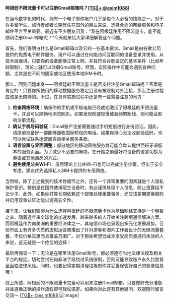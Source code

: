 **阿根廷不限流量卡可以注册Gmail邮箱吗？[[TG💪+ @esim1088](https://t.me/s/esim1088)]**

在当今数字化的时代，拥有一个电子邮件账户几乎是每个人必备的技能之一。对于许多留学生、旅行者或者长期居住在国外的朋友来说，选择合适的网络服务和电子邮件平台至关重要。最近有不少朋友问我：“我在阿根廷使用不限流量卡，能不能顺利注册Gmail邮箱呢？”今天就来给大家详细解答这个问题。

首先，我们得明白什么是Gmail邮箱以及它的一些基本要求。Gmail是由谷歌公司提供的免费电子邮件服务，用户可以通过任何能访问互联网的设备登录并使用。从技术层面讲，只要你的设备能够正常上网，并且符合谷歌设定的基本条件（比如年龄限制），理论上就可以注册Gmail账号。然而，实际操作中可能会遇到各种问题，尤其是在不同的国家或地区使用本地SIM卡时。

那么，回到问题本身——阿根廷的不限流量卡是否支持注册Gmail邮箱呢？答案是肯定的！只要你所使用的移动数据服务稳定且没有被限制对外连接，那么注册过程应该是无障碍的。不过，在具体实施过程中还是有一些需要注意的地方：

1. **检查网络环境**：确保你的手机或平板电脑已经成功激活了阿根廷的不限流量卡，并且可以顺畅地浏览网页。如果发现网速较慢或者频繁断线，则可能会影响注册流程。
2. **确认手机号码验证**：Gmail账户注册需要通过手机短信进行身份验证。因此，请提前准备好一部能够接收国际短信的电话。如果你担心无法收到验证码，也可以尝试联系运营商咨询相关服务条款。
3. **语言设置与界面调整**：部分地区的移动网络服务商可能会默认提供西班牙语版本的服务页面。为了减少不必要的麻烦，在开始之前最好将设备的语言切换为英语或其他熟悉的方式。
4. **避免使用公共Wi-Fi**：虽然理论上公共Wi-Fi也可以完成注册步骤，但出于安全考虑，建议优先选择私人SIM卡提供的专用网络。

当然啦，除了上述提到的技术性细节之外，还有一个非常重要的因素就是个人隐私保护意识。特别是在国外使用陌生设备时，务必谨慎处理个人信息，防止泄露给不法分子。此外，如果你打算长期依赖这个邮箱处理重要事务，还应该定期更换密码并启用双重认证功能以提高安全性。

接下来，让我们聊聊为什么选择阿根廷的不限流量卡作为基础网络支持是一个明智之举。随着近年来全球化的加速发展，越来越多的人开始关注跨境通信解决方案。而阿根廷作为南美洲的重要经济体之一，其电信市场也呈现出多元化发展趋势。目前市面上有许多优质的虚拟运营商推出了针对游客和海外工作者设计的无限流量套餐，不仅价格实惠而且覆盖范围广。对于那些希望低成本享受高质量通讯体验的人来说，这无疑是一个绝佳的选择！

最后再强调一下：无论是在哪里注册Gmail账号，都必须遵守当地法律法规及相关平台的规定。切勿尝试任何非法手段绕过系统限制，否则可能导致账户永久封禁甚至面临法律风险。同时，也要记得定期清理垃圾邮件并妥善保管好自己的登录信息哦！

综上所述，阿根廷的不限流量卡完全可以用来注册Gmail邮箱，只要做好充分准备并且遵循正确的操作流程即可轻松搞定。如果你对此还有其他疑问，欢迎随时留言交流～ [[TG💪+ @esim1088](https://t.me/s/esim1088) ![Image](https://i.postimg.cc/4NQfJmqS/Snipaste-2025-05-13-00-14-12.png)]
